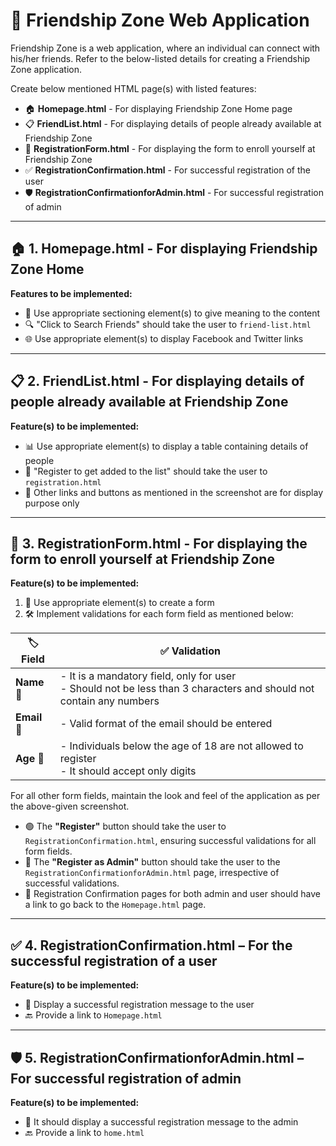 # 💖 Friendship Zone Web Application

Friendship Zone is a web application, where an individual can connect with his/her friends. Refer to the below-listed details for creating a Friendship Zone application.

Create below mentioned HTML page(s) with listed features:

- 🏠 **Homepage.html** - For displaying Friendship Zone Home page  
- 📋 **FriendList.html** - For displaying details of people already available at Friendship Zone  
- 📝 **RegistrationForm.html** - For displaying the form to enroll yourself at Friendship Zone  
- ✅ **RegistrationConfirmation.html** - For successful registration of the user  
- 🛡️ **RegistrationConfirmationforAdmin.html** - For successful registration of admin  

---

## 🏠 1. Homepage.html - For displaying Friendship Zone Home

**Features to be implemented:**

- 🧩 Use appropriate sectioning element(s) to give meaning to the content  
- 🔍 "Click to Search Friends" should take the user to `friend-list.html`  
- 🌐 Use appropriate element(s) to display Facebook and Twitter links  

---

## 📋 2. FriendList.html - For displaying details of people already available at Friendship Zone

**Feature(s) to be implemented:**

- 📊 Use appropriate element(s) to display a table containing details of people  
- 📝 "Register to get added to the list" should take the user to `registration.html`  
- 📎 Other links and buttons as mentioned in the screenshot are for display purpose only  

---

## 📝 3. RegistrationForm.html - For displaying the form to enroll yourself at Friendship Zone

**Feature(s) to be implemented:**

1. 🧾 Use appropriate element(s) to create a form  
2. 🛠️ Implement validations for each form field as mentioned below:

| 🏷️ **Field** | ✅ **Validation** |
|--------------|------------------|
| **Name** 👤 | - It is a mandatory field, only for user  <br> - Should not be less than 3 characters and should not contain any numbers |
| **Email** 📧 | - Valid format of the email should be entered |
| **Age** 🔢 | - Individuals below the age of 18 are not allowed to register <br> - It should accept only digits |

For all other form fields, maintain the look and feel of the application as per the above-given screenshot.

- 🟢 The **"Register"** button should take the user to `RegistrationConfirmation.html`, ensuring successful validations for all form fields.  
- 🔵 The **"Register as Admin"** button should take the user to the `RegistrationConfirmationforAdmin.html` page, irrespective of successful validations.  
- 🔗 Registration Confirmation pages for both admin and user should have a link to go back to the `Homepage.html` page.

---

## ✅ 4. RegistrationConfirmation.html – For the successful registration of a user

**Feature(s) to be implemented:**

- 🎉 Display a successful registration message to the user  
- 🔙 Provide a link to `Homepage.html`  

---

## 🛡️ 5. RegistrationConfirmationforAdmin.html – For successful registration of admin

**Feature(s) to be implemented:**

- 🎉 It should display a successful registration message to the admin  
- 🔙 Provide a link to `home.html`  
